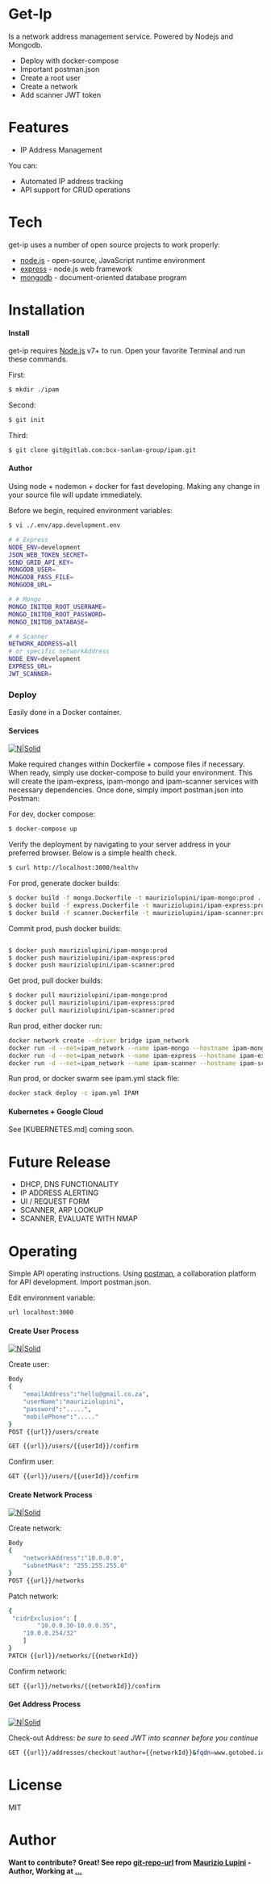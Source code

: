 # Get-Ip

Is a network address management service.
Powered by Nodejs and Mongodb.

  - Deploy with docker-compose 
  - Important postman.json
  - Create a root user
  - Create a network
  - Add scanner JWT token


# Features

  - IP Address Management 
  
You can:
  - Automated IP address tracking
  - API support for CRUD operations
  

# Tech

get-ip uses a number of open source projects to work properly:

* [node.js] - open-source, JavaScript runtime environment 
* [express] - node.js web framework
* [mongodb] - document-oriented database program

# Installation


#### Install

get-ip requires [Node.js](https://nodejs.org/) v7+ to run.
Open your favorite Terminal and run these commands.

First:
```sh
$ mkdir ./ipam
```
Second:
```sh
$ git init
```
Third:
```sh
$ git clone git@gitlab.com:bcx-sanlam-group/ipam.git
```


#### Author

Using node + nodemon + docker for fast developing. Making any change in your source file will update immediately.

Before we begin, required environment variables:
```sh
$ vi ./.env/app.development.env

# # Express
NODE_ENV=development
JSON_WEB_TOKEN_SECRET=
SEND_GRID_API_KEY=
MONGODB_USER=
MONGODB_PASS_FILE=
MONGODB_URL=

# # Mongo
MONGO_INITDB_ROOT_USERNAME=
MONGO_INITDB_ROOT_PASSWORD=
MONGO_INITDB_DATABASE=

# # Scanner
NETWORK_ADDRESS=all
# or specific networkAddress
NODE_ENV=development
EXPRESS_URL=
JWT_SCANNER=
```


### Deploy

Easily done in a Docker container.

#### Services

[![N|Solid](SERVICES.png)](SERVICES.png)

Make required changes within Dockerfile + compose files if necessary. When ready, simply use docker-compose to build your environment.
This will create the ipam-express, ipam-mongo and ipam-scanner services with necessary dependencies.
Once done, simply import postman.json into Postman:

For dev, docker compose:
```sh
$ docker-compose up
```

Verify the deployment by navigating to your server address in your preferred browser. Below is a simple health check. 


```sh
$ curl http://localhost:3000/healthv
```

For prod, generate docker builds:
```sh
$ docker build -f mongo.Dockerfile -t mauriziolupini/ipam-mongo:prod .
$ docker build -f express.Dockerfile -t mauriziolupini/ipam-express:prod .
$ docker build -f scanner.Dockerfile -t mauriziolupini/ipam-scanner:prod .
```

Commit prod, push docker builds:
```sh

$ docker push mauriziolupini/ipam-mongo:prod
$ docker push mauriziolupini/ipam-express:prod
$ docker push mauriziolupini/ipam-scanner:prod
```

Get prod, pull docker builds:
```sh
$ docker pull mauriziolupini/ipam-mongo:prod
$ docker pull mauriziolupini/ipam-express:prod
$ docker pull mauriziolupini/ipam-scanner:prod
```

Run prod, either docker run:
```sh
docker network create --driver bridge ipam_network
docker run -d --net=ipam_network --name ipam-mongo --hostname ipam-mongo -e "MONGO_INITDB_ROOT_USERNAME=" -e "MONGO_INITDB_ROOT_PASSWORD=" -e "MONGO_INITDB_DATABASE=" -p 37017:27017 mauriziolupini/ipam-mongo:prod
docker run -d --net=ipam_network --name ipam-express --hostname ipam-express -e "NODE_ENV=" -e "JSON_WEB_TOKEN_SECRET=" -e "SEND_GRID_API_KEY=" -e "MONGODB_USER=" -e "MONGODB_PASS=" -e "MONGODB_URL=" -p 3000:3000 mauriziolupini/ipam-express:prod
docker run -d --net=ipam_network --name ipam-scanner --hostname ipam-scanner -e "JWT_SCANNER=" -e "EXPRESS_URL=" -e "NODE_ENV=" mauriziolupini/ipam-scanner:prod

```

Run prod, or docker swarm see ipam.yml stack file:
```sh
docker stack deploy -c ipam.yml IPAM
```


#### Kubernetes + Google Cloud

See [KUBERNETES.md] coming soon.


# Future Release

  - DHCP, DNS FUNCTIONALITY 
  - IP ADDRESS ALERTING
  - UI / REQUEST FORM
  - SCANNER, ARP LOOKUP
  - SCANNER, EVALUATE WITH NMAP


# Operating
Simple API operating instructions. Using [postman], a collaboration platform for API development. Import postman.json. 

Edit environment variable:
```sh
url localhost:3000
```

#### Create User Process

[![N|Solid](API-USER.png)](API-USER.png)

Create user:
```sh
Body
{
	"emailAddress":"hello@gmail.co.za",
	"userName":"mauriziolupini",
	"password":".....",
	"mobilePhone":"....."
}
POST {{url}}/users/create

GET {{url}}/users/{{userId}}/confirm
```

Confirm user:
```sh
GET {{url}}/users/{{userId}}/confirm
```

#### Create Network Process

[![N|Solid](API-NETWORK.png)](API-NETWORK.png)

Create network:
```sh
Body
{
	"networkAddress":"10.0.0.0",
	"subnetMask": "255.255.255.0"
}
POST {{url}}/networks
```

Patch network:
```sh
{
 "cidrExclusion": [
		"10.0.0.30-10.0.0.35",
    "10.0.0.254/32"
	]
}
PATCH {{url}}/networks/{{networkId}}
```

Confirm network:
```sh
GET {{url}}/networks/{{networkId}}/confirm
```

#### Get Address Process

[![N|Solid](API-ADDRESS.png)](API-ADDRESS.png)

Check-out Address:
*be sure to seed JWT into scanner before you continue*

```sh
GET {{url}}/addresses/checkout?author={{networkId}}&fqdn=www.gotobed.io&port=888&populate=true
```

# License

MIT

# Author
**Want to contribute? Great! See repo [git-repo-url] from [Maurizio Lupini][mo]    -Author, Working at [...][linkIn]**


   [mo]: <https://github.com/molupini>
   [linkIn]: <https://za.linkedin.com/in/mauriziolupini>
   [git-repo-url]: <https://gitlab.com/bcx-sanlam-group/ipam.git>
   [node.js]: <http://nodejs.org>
   [express]: <http://expressjs.com>
   [mongodb]: <https://www.mongodb.com/>
   [postman]: <https://www.getpostman.com/>
